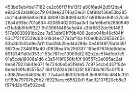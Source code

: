453bd5eb4de17182
ce2c66f171fe13f3
a90f6ad42d5f2da4
e9a2c92a1a96cc79
04dee23746a51e31
0af98d136e53b285
dc214ab66560e264
48097458493da107
b8616de9dfc37dc6
26a4d93bc701a834
42085402063aa3c1
5afe6befb2850549
d31a1db6fbfff327
9b136618465e5d44
a35f6832dc9b1483
517e9038991bb2ce
7a53dbf01f79b486
2edb04fb46cf84ff
63c7f211f2529d68
618d4e477a2af10a
f40e0b3228562654
83b3b0505d9e7a11
0ad28b25ed4d289a
0e46f46f76a1d591
9973ec2346f91a40
d1838ea51c256337
195e6793fdd6dcbc
691334f1d0d353c1
53c787cd13909df2
62b2dc514dfdb7e5
01a5cde18008a1d6
c3a5419f050fcf0f
90557c3e095ac2ef
6ea47927a641e671
fe724d6e5e5f9de5
7c9754cb4337f92e
8e4e149fc85575a7
4bf13202b261425f
867d8cf675c01f5d
c30878ee54608c82
77a4ae1d6302b0b9
8e98016cd84fc331
fe169a79707b25b2
f8929acec65820d1
6ac92107620cb8a3
f974d2b45e502ce8
